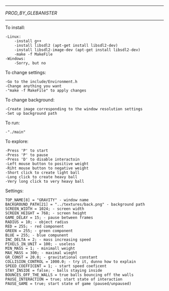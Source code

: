 ***********************
*_PROD_BY_GLEBANISTER_*
***********************

To install:

	-Linux:
		-install g++
		-install libsdl2 (apt-get install libsdl2-dev)
		-install libsdl2-image-dev (apt-get install libsdl2-dev)
		-make -f MakeFile
	-Windows:
		-Sorry, but no


To change settings:

	-Go to the include/Environment.h
	-Change anything you want
	-"make -f MakeFile" to apply changes


To change background:

	-Create image corresponding to the window resolution settings
	-Set up background path


To run:

	-"./main" 

To explore:

	-Press 'P' to start
	-Press 'P' to pause
	-Press 'D' to disable interactoin
	-Left mouse button to positive weight
	-Riht mouse button to negative weight
	-Short click to create light ball
	-Long click to create heavy ball
	-Very long click to very heavy ball


Settings:

	TOP_NAME[8] = "GRAVITY" - window name
	BACKGROUND_PATH[21] = "../textures/back.png" - background path
	SCREEN_WIDTH = 1024; - screen width
	SCREEN_HEIGHT = 768; - screen height
	GAME_DELAY = 15; - pause between frames
	RADIUS = 10; - object radius
	RED = 255; - red component
	GREEN = 255; - green component
	BLUE = 255; - blue compunent
	INC_DELTA = 2; - mass increasing speed
	PIXELS_IN_UNIT = 100; - useless
	MIN_MASS = 1; - minimall weight
	MAX_MASS = 300; - maximal wieght
	GR_CONST = 20.0; - gravitational constant
	COLLISION_CONTROL = 1000.0; - try it, dunno how to explain
	SPEED_COEFFICENT = 1; - start speed coeficent
	STAY_INSIDE = false; - balls staying inside
	BOUNCES_OFF_THE_WALLS = true balls bouncing off the walls
	PAUSE_INTERACTION = true; start state of interaction
    PAUSE_GAME = true; start state of game (paused/unpaused)
